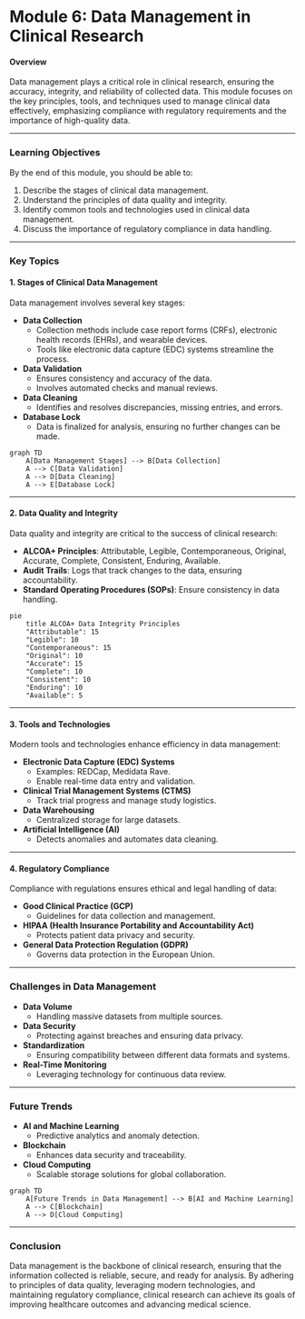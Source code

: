 # Module 6: Data Management in Clinical Research

#### **Overview**
Data management plays a critical role in clinical research, ensuring the accuracy, integrity, and reliability of collected data. This module focuses on the key principles, tools, and techniques used to manage clinical data effectively, emphasizing compliance with regulatory requirements and the importance of high-quality data.

---

### **Learning Objectives**
By the end of this module, you should be able to:
1. Describe the stages of clinical data management.
2. Understand the principles of data quality and integrity.
3. Identify common tools and technologies used in clinical data management.
4. Discuss the importance of regulatory compliance in data handling.

---

### **Key Topics**

#### **1. Stages of Clinical Data Management**
Data management involves several key stages:
- **Data Collection**
  - Collection methods include case report forms (CRFs), electronic health records (EHRs), and wearable devices.
  - Tools like electronic data capture (EDC) systems streamline the process.
- **Data Validation**
  - Ensures consistency and accuracy of the data.
  - Involves automated checks and manual reviews.
- **Data Cleaning**
  - Identifies and resolves discrepancies, missing entries, and errors.
- **Database Lock**
  - Data is finalized for analysis, ensuring no further changes can be made.

```mermaid
graph TD
    A[Data Management Stages] --> B[Data Collection]
    A --> C[Data Validation]
    A --> D[Data Cleaning]
    A --> E[Database Lock]
```

---

#### **2. Data Quality and Integrity**
Data quality and integrity are critical to the success of clinical research:
- **ALCOA+ Principles**: Attributable, Legible, Contemporaneous, Original, Accurate, Complete, Consistent, Enduring, Available.
- **Audit Trails**: Logs that track changes to the data, ensuring accountability.
- **Standard Operating Procedures (SOPs)**: Ensure consistency in data handling.

```mermaid
pie
    title ALCOA+ Data Integrity Principles
    "Attributable": 15
    "Legible": 10
    "Contemporaneous": 15
    "Original": 10
    "Accurate": 15
    "Complete": 10
    "Consistent": 10
    "Enduring": 10
    "Available": 5
```

---

#### **3. Tools and Technologies**
Modern tools and technologies enhance efficiency in data management:
- **Electronic Data Capture (EDC) Systems**
  - Examples: REDCap, Medidata Rave.
  - Enable real-time data entry and validation.
- **Clinical Trial Management Systems (CTMS)**
  - Track trial progress and manage study logistics.
- **Data Warehousing**
  - Centralized storage for large datasets.
- **Artificial Intelligence (AI)**
  - Detects anomalies and automates data cleaning.

---

#### **4. Regulatory Compliance**
Compliance with regulations ensures ethical and legal handling of data:
- **Good Clinical Practice (GCP)**
  - Guidelines for data collection and management.
- **HIPAA (Health Insurance Portability and Accountability Act)**
  - Protects patient data privacy and security.
- **General Data Protection Regulation (GDPR)**
  - Governs data protection in the European Union.

---

### **Challenges in Data Management**
- **Data Volume**
  - Handling massive datasets from multiple sources.
- **Data Security**
  - Protecting against breaches and ensuring data privacy.
- **Standardization**
  - Ensuring compatibility between different data formats and systems.
- **Real-Time Monitoring**
  - Leveraging technology for continuous data review.

---

### **Future Trends**
- **AI and Machine Learning**
  - Predictive analytics and anomaly detection.
- **Blockchain**
  - Enhances data security and traceability.
- **Cloud Computing**
  - Scalable storage solutions for global collaboration.

```mermaid
graph TD
    A[Future Trends in Data Management] --> B[AI and Machine Learning]
    A --> C[Blockchain]
    A --> D[Cloud Computing]
```

---

### **Conclusion**
Data management is the backbone of clinical research, ensuring that the information collected is reliable, secure, and ready for analysis. By adhering to principles of data quality, leveraging modern technologies, and maintaining regulatory compliance, clinical research can achieve its goals of improving healthcare outcomes and advancing medical science.
